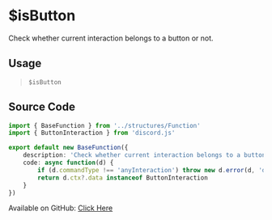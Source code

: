 # $isButton
Check whether current interaction belongs to a button or not.
## Usage
> `$isButton`
## Source Code
```ts
import { BaseFunction } from '../structures/Function'
import { ButtonInteraction } from 'discord.js'

export default new BaseFunction({
    description: 'Check whether current interaction belongs to a button or not.',
    code: async function(d) {
        if (d.commandType !== 'anyInteraction') throw new d.error(d, 'disallowed', d.function?.name!, '"anyInteraction" commands')
        return d.ctx?.data instanceof ButtonInteraction
    }
})
```
Available on GitHub: [Click Here](https://github.com/Cyberghxst/bdjs/blob/v1/src/functions/isButton.ts)
